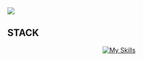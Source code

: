   <img src="https://capsule-render.vercel.app/api?type=waving&color=auto&height=200&section=header&text=Welcome%20to%20my%20GitHub!&fontSize=45" />

## STACK
<div align=center>

  [![My Skills](https://skillicons.dev/icons?i=java,spring,redis,mysql,aws,docker,git)](https://skillicons.dev)
</div>
